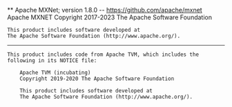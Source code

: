 ** Apache MXNet; version 1.8.0 -- https://github.com/apache/mxnet
Apache MXNET
    Copyright 2017-2023 The Apache Software Foundation

    This product includes software developed at
    The Apache Software Foundation (http://www.apache.org/).


--------------------------------------------------------------------------------
    This product includes code from Apache TVM, which includes the
    following in its NOTICE file:

        Apache TVM (incubating)
        Copyright 2019-2020 The Apache Software Foundation

        This product includes software developed at
        The Apache Software Foundation (http://www.apache.org/).